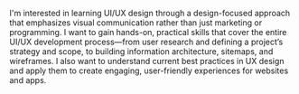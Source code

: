 I'm interested in learning UI/UX design through a design-focused approach that emphasizes visual communication rather than just marketing or programming. I want to gain hands-on, practical skills that cover the entire UI/UX development process—from user research and defining a project’s strategy and scope, to building information architecture, sitemaps, and wireframes. I also want to understand current best practices in UX design and apply them to create engaging, user-friendly experiences for websites and apps.

